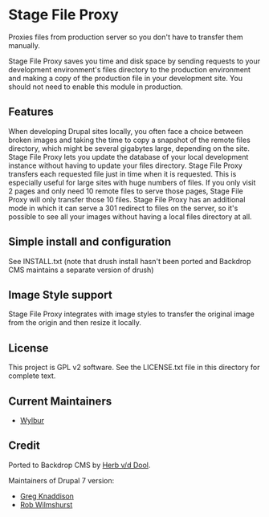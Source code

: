 # Stage File Proxy

Proxies files from production server so you don't have to transfer them manually.

Stage File Proxy saves you time and disk space by sending requests to your development environment's files directory to the production environment and making a copy of the production file in your development site. You should not need to enable this module in production.

## Features

When developing Drupal sites locally, you often face a choice between broken images and taking the time to copy a snapshot of the remote files directory, which might be several gigabytes large, depending on the site. Stage File Proxy lets you update the database of your local development instance without having to update your files directory. Stage File Proxy transfers each requested file just in time when it is requested. This is especially useful for large sites with huge numbers of files. If you only visit 2 pages and only need 10 remote files to serve those pages, Stage File Proxy will only transfer those 10 files. Stage File Proxy has an additional mode in which it can serve a 301 redirect to files on the server, so it's possible to see all your images without having a local files directory at all.

## Simple install and configuration

See INSTALL.txt (note that drush install hasn't been ported and Backdrop CMS maintains a separate version of drush)

## Image Style support

Stage File Proxy integrates with image styles to transfer the original image from the origin and then resize it locally.

## License

This project is GPL v2 software. See the LICENSE.txt file in this directory for complete text.

## Current Maintainers

- [Wylbur](https://github.com/wylbur)

## Credit

Ported to Backdrop CMS by [Herb v/d Dool](https://github.com/herbdool).

Maintainers of Drupal 7 version:

* [Greg Knaddison](https://www.drupal.org/u/greggles)
* [Rob Wilmshurst](https://www.drupal.org/u/robwilmshurst)
